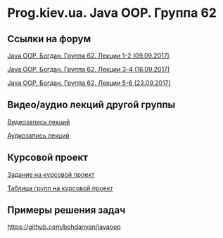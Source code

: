 Prog.kiev.ua. Java OOP. Группа 62
===

## Cсылки на форум

[Java OOP. Богдан. Группа 62. Лекции 1-2 (09.09.2017)](https://prog.kiev.ua/forum/index.php/topic,3124.0.html)

[Java OOP. Богдан. Группа 62. Лекции 3-4 (16.09.2017)](https://prog.kiev.ua/forum/index.php/topic,3143.0.html)

[Java OOP. Богдан. Группа 62. Лекции 5-6 (23.09.2017)](https://prog.kiev.ua/forum/index.php/topic,3160.0.html)

## Видео/аудио лекций другой группы

[Видеозапись лекций](https://mega.nz/#F!fI9ACBqB)

[Аудиозапись лекций](https://mega.nz/#F!iIUhgL5T)

## Курсовой проект

[Задание на курсовой проект](https://docs.google.com/document/d/1BD_RtdtKI4MZylI_UGOGdE8_d2CZTZnfVCWwirvSVbU/edit)

[Таблица групп на курсовой проект](https://docs.google.com/spreadsheets/d/1hIeL1zW62LbifUjvoe7HhmIpqFbiJG_MqA4GpvCRuTQ/edit?usp=sharing)


## Примеры решения задач

https://github.com/bohdanvan/javaoop
